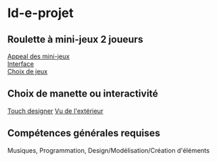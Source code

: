 # Id-e-projet

## Roulette à mini-jeux 2 joueurs


[Appeal des mini-jeux](https://www.games-geeks.fr/mini-jeux-maxi-fun/)\
[Interface](https://www.bing.com/images/search?view=detailV2&ccid=gyKi0fxD&id=F8A78ABDD925E18F216CE6A60302C5D6DD58B3C6&thid=OIP.gyKi0fxDEaSR0kYiwvkePgHaHa&mediaurl=https%3a%2f%2fi5.walmartimages.com%2fasr%2fa4dc42ee-9916-4ecd-bb47-8ebec218ee92_1.c4785cb15eb97474aaa75dfe0e4c5188.jpeg&cdnurl=https%3a%2f%2fth.bing.com%2fth%2fid%2fR.8322a2d1fc4311a491d24622c2f91e3e%3frik%3dxrNY3dbFAgOm5g%26pid%3dImgRaw%26r%3d0&exph=1600&expw=1600&q=spin+the+wheel&simid=608028298534472982&FORM=IRPRST&ck=4F688E862AF747B791AC713CB2B245E2&selectedIndex=3&ajaxhist=0&ajaxserp=0)\
[Choix de jeux](https://www.bing.com/images/search?view=detailV2&ccid=kLNuqufI&id=69C5F74A33628D673A9D665BD5CF490C246791F6&thid=OIP.kLNuqufIJnuQeJJvipydcAHaHa&mediaurl=https%3a%2f%2fwww.bigw.com.au%2fmedias%2fsys_master%2fimages%2fimages%2fh62%2fh86%2f10668971196446.jpg&cdnurl=https%3a%2f%2fth.bing.com%2fth%2fid%2fR.90b36eaae7c8267b9078926f8a9c9d70%3frik%3d9pFnJAxJz9VbZg%26pid%3dImgRaw%26r%3d0&exph=2000&expw=2000&q=classic+games&simid=607995381906482597&FORM=IRPRST&ck=498998960E82FC60B8931A05FCD92423&selectedIndex=4&ajaxhist=0&ajaxserp=0)



## Choix de manette ou interactivité

[ Touch designer](https://youtu.be/NRhDpDxTsLA)
[Vu de l'extérieur](https://www.bing.com/images/search?view=detailV2&ccid=vAesVAwL&id=602F680F49C39DE2F6C41BE6F70750BE779823EC&thid=OIP.vAesVAwLJGllLOnaP-SbmQHaEK&mediaurl=https%3a%2f%2fdm0qx8t0i9gc9.cloudfront.net%2fthumbnails%2fvideo%2f49EwKH5deijotr386%2fvideoblocks-man-and-woman-are-sitting-in-chairs-watching-tv-with-a-green-screen-they-are-very-emotional-and-excited-watch-sports-competitions-back-view-chroma-key-indoors_bfputg0us_thumbnail-1080_01.png&cdnurl=https%3a%2f%2fth.bing.com%2fth%2fid%2fR.bc07ac540c0b2469652ce9da3fe49b99%3frik%3d7COYd75QB%252ffmGw%26pid%3dImgRaw%26r%3d0&exph=1080&expw=1920&q=2+person+in+front+screen&simid=608055000348976157&FORM=IRPRST&ck=DEEC63F4B4EF82913A2E493331C571A7&selectedIndex=6&ajaxhist=0&ajaxserp=0)
 
## Compétences générales requises 
Musiques, Programmation, Design/Modélisation/Création d'éléments
 
